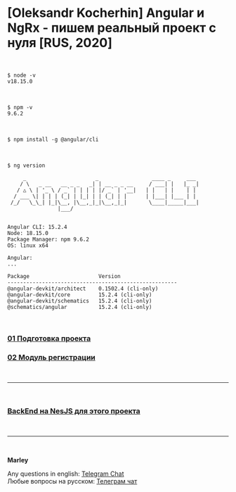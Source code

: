 # [Oleksandr Kocherhin] Angular и NgRx - пишем реальный проект с нуля [RUS, 2020]

<br/>

```
$ node -v
v18.15.0
```

<br/>

```
$ npm -v
9.6.2
```

<br/>

```
$ npm install -g @angular/cli
```

<br/>

```
$ ng version

     _                      _                 ____ _     ___
    / \   _ __   __ _ _   _| | __ _ _ __     / ___| |   |_ _|
   / △ \ | '_ \ / _` | | | | |/ _` | '__|   | |   | |    | |
  / ___ \| | | | (_| | |_| | | (_| | |      | |___| |___ | |
 /_/   \_\_| |_|\__, |\__,_|_|\__,_|_|       \____|_____|___|
                |___/


Angular CLI: 15.2.4
Node: 18.15.0
Package Manager: npm 9.6.2
OS: linux x64

Angular:
...

Package                      Version
------------------------------------------------------
@angular-devkit/architect    0.1502.4 (cli-only)
@angular-devkit/core         15.2.4 (cli-only)
@angular-devkit/schematics   15.2.4 (cli-only)
@schematics/angular          15.2.4 (cli-only)
```

<br/>

### [01 Подготовка проекта](./docs/Chapter01.md)

### [02 Модуль регистрации](./docs/Chapter02.md)

<br/>
<hr/>
<br/>

### [BackEnd на NesJS для этого проекта](https://github.com/webmakaka/NestJS-Building-Real-Project-API-From-Scratch)

<br/>

---

<br/>

**Marley**

Any questions in english: <a href="https://jsdev.org/chat/">Telegram Chat</a>  
Любые вопросы на русском: <a href="https://jsdev.ru/chat/">Телеграм чат</a>
